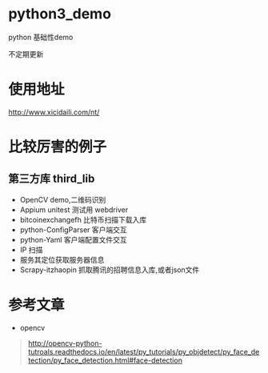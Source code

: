 # python3_demo
python 基础性demo

不定期更新

# 使用地址
http://www.xicidaili.com/nt/

# 比较厉害的例子

## 第三方库 third_lib
* OpenCV demo,二维码识别
* Appium  unitest 测试用 webdriver
* bitcoinexchangefh  比特币扫描下载入库
* python-ConfigParser 客户端交互
* python-Yaml 客户端配置文件交互
* IP 扫描
* 服务其定位获取服务器信息
* Scrapy-itzhaopin  抓取腾讯的招聘信息入库,或者json文件


# 参考文章

- opencv
> http://opencv-python-tutroals.readthedocs.io/en/latest/py_tutorials/py_objdetect/py_face_detection/py_face_detection.html#face-detection

